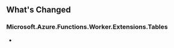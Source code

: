 ## What's Changed

<!-- Please add your release notes in the following format:
- My change description (#PR/#issue)
-->

### Microsoft.Azure.Functions.Worker.Extensions.Tables <version>

- <entry>
